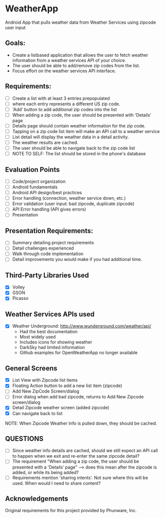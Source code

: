 # WeatherApp
Android App that pulls weather data from Weather Services using zipcode user input

## Goals:
- Create a list­based application that allows the user to fetch weather information from a weather services API of your choice. 
- The user should be able to add/remove zip codes from the list. 
- Focus effort on the weather services API interface.

## Requirements:
- [ ] Create a list with at least 3 entries prepopulated
- [ ] where each entry represents a different US zip code.
- [ ] 'Add' button to add additional zip codes into the list
- [ ] When adding a zip code, the user should be presented with 'Details’ page 
- [ ] Details page should contain weather information for the zip code.
- [ ] Tapping on a zip code list item will make an API call to a weather service
- [ ] List detail will display the weather data in a detail activity. 
- [ ] The weather results are cached.
- [ ] The user should be able to navigate back to the zip code list
- [ ] NOTE TO SELF: The list should be stored in the phone's database

## Evaluation Points
- [ ] Code/project organization
- [ ] Android fundamentals
- [ ] Android API design/best practices
- [ ] Error handling (connection, weather service down, etc.)
- [ ] Error validation (user input: bad zipcode, duplicate zipcode)
- [ ] API Error handling (API gives errors)
- [ ] Presentation

## Presentation Requirements:
- [ ] Summary detailing project requirements
- [ ] Detail challenges experienced
- [ ] Walk through code implementation
- [ ] Detail improvements you would make if you had additional time.

## Third-Party Libraries Used
- [x] Volley
- [x] GSON
- [x] Picasso

## Weather Services APIs used
- [x] Weather Underground: http://www.wunderground.com/weather/api/
	- Had the best documentation
	- Most widely used
	- Includes icons for showing weather
	- DarkSky had limited information
	- Github examples for OpenWeatherApp no longer available

## General Screens
- [x] List View with Zipcode list items
- [x] Floating Action button to add a new list item (zipcode)
- [ ] Add New ZipCode Screen/dialog
- [ ] Error dialog when add bad zipcode, returns to Add New Zipcode screen/dialog
- [x] Detail Zipcode weather screen (added zipcode)
- [x] Can navigate back to list 

NOTE: When Zipcode Weather Info is pulled down, they should be cached.

## QUESTIONS
- [ ] Since weather info details are cached, should we still expect an API call to happen when we exit and re-enter the same zipcode detail?
- [ ] The requirement "When adding a zip code, the user should be presented with a 'Details’ page" --> does this mean after the zipcode is added, or while its being added?
- [ ] Requirements mention 'sharing intents'. Not sure where this will be used. When would I need to share content?

## Acknowledgements
Original requirements for this project provided by Phunware, Inc.
